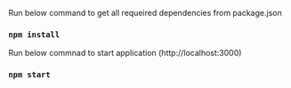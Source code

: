 Run below command to get all requeired dependencies from package.json

### `npm install`

Run below commnad to start application (http://localhost:3000)

### `npm start`
